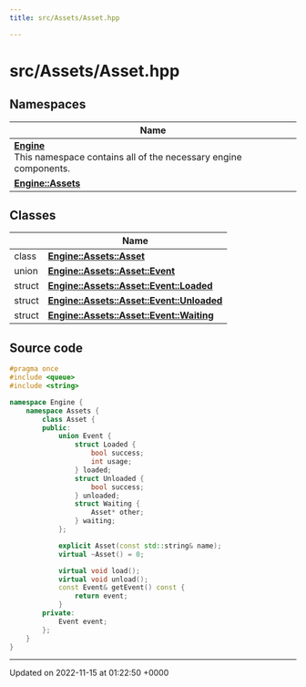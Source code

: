 ```yaml
---
title: src/Assets/Asset.hpp

---
```


# src/Assets/Asset.hpp



## Namespaces

| Name           |
| -------------- |
| **[Engine](/namespaces/namespaceEngine.md)** <br>This namespace contains all of the necessary engine components.  |
| **[Engine::Assets](/namespaces/namespaceEngine_1_1Assets.md)**  |

## Classes

|                | Name           |
| -------------- | -------------- |
| class | **[Engine::Assets::Asset](/classes/classEngine_1_1Assets_1_1Asset.md)**  |
| union | **[Engine::Assets::Asset::Event](/classes/unionEngine_1_1Assets_1_1Asset_1_1Event.md)**  |
| struct | **[Engine::Assets::Asset::Event::Loaded](/classes/structEngine_1_1Assets_1_1Asset_1_1Event_1_1Loaded.md)**  |
| struct | **[Engine::Assets::Asset::Event::Unloaded](/classes/structEngine_1_1Assets_1_1Asset_1_1Event_1_1Unloaded.md)**  |
| struct | **[Engine::Assets::Asset::Event::Waiting](/classes/structEngine_1_1Assets_1_1Asset_1_1Event_1_1Waiting.md)**  |




## Source code

```cpp
#pragma once
#include <queue>
#include <string>

namespace Engine {
    namespace Assets {
        class Asset {
        public:
            union Event {
                struct Loaded {
                    bool success;
                    int usage;
                } loaded;
                struct Unloaded {
                    bool success;
                } unloaded;
                struct Waiting {
                    Asset* other;
                } waiting;
            };

            explicit Asset(const std::string& name);
            virtual ~Asset() = 0;

            virtual void load();
            virtual void unload();
            const Event& getEvent() const {
                return event;
            }
        private:
            Event event;
        };
    }
}
```


-------------------------------

Updated on 2022-11-15 at 01:22:50 +0000
